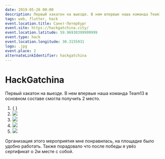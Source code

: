 ```yaml
---
date: 2019-05-26 00:00
description: Первый хакатон на выезде. В нем впервые наша команда Team13 в основном составе смогла получить 2 место.
tags: web, flutter, hack
event.location.title: Санкт-Петербург
event.site: https://hackgatchina.city/
event.location.latitude: 59.96930399999999
event.type: hack
event.location.longitude: 30.3155931
logo: .jpg
event.place: 2
alternateLinkIdentifier: hackgatchina
---
```

# HackGatchina

Первый хакатон на выезде. В нем впервые наша команда Team13 в основном составе смогла получить 2 место.


1. { }
2. ![ ](2.jpg)
3. ![ ](4.jpg)
4. ![ ](1.jpg)
5. ![ ](3.jpg)


 Организация этого мероприятия мне понравилась, на площадке было удобно работать. Также порадовало что после победы я увёз сертификат о 2м месте с собой. 
